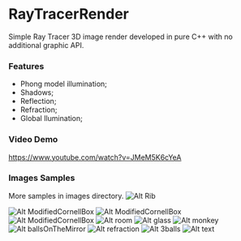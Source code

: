 # RayTracerRender
Simple Ray Tracer 3D image render developed in pure C++ with no additional graphic API.

### Features
* Phong model illumination;
* Shadows;
* Reflection;
* Refraction;
* Global Ilumination;

### Video Demo
https://www.youtube.com/watch?v=JMeM5K6cYeA

### Images Samples
More samples in images directory.
![Alt Rib](https://github.com/leandropaganotti/RayTracerRender/blob/master/images/rib_0000_SPP4_T00.00.17.346.png)

![Alt ModifiedCornellBox](https://github.com/leandropaganotti/RayTracerRender/blob/master/images/ModifiedCornellBox_0000.png)
![Alt ModifiedCornellBox](https://github.com/leandropaganotti/RayTracerRender/blob/master/images/ModifiedCornellBox2_IMG0000_SPP4096_T00:39:50:456.png)
![Alt ModifiedCornellBox](https://github.com/leandropaganotti/RayTracerRender/blob/master/images/ModifiedCornellBox3_IMG0000_SPP500_T00:04:34:478.png)
![Alt room](https://github.com/leandropaganotti/RayTracerRender/blob/master/images/room_0000.png)
![Alt glass](https://github.com/leandropaganotti/RayTracerRender/blob/master/images/IMG_1979.PNG)
![Alt monkey](https://github.com/leandropaganotti/RayTracerRender/blob/master/images/monkeyModel_IMG0000_SPP8_T00:01:32:893.png)
![Alt ballsOnTheMirror](https://github.com/leandropaganotti/RayTracerRender/blob/master/images/ballsOnTheMirror.0000.jpg)
![Alt refraction](https://github.com/leandropaganotti/RayTracerRender/blob/master/images/refraction.0000.png)
![Alt 3balls](https://github.com/leandropaganotti/RayTracerRender/blob/master/images/3ballsOnTheFloor.0000.jpg)
![Alt text](https://github.com/leandropaganotti/RayTracerRender/blob/master/images/ptexture.0000.jpg)
